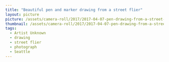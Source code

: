 ```yaml
---
title: "Beautiful pen and marker drawing from a street flier"
layout: picture
picture: /assets/camera-roll/2017/2017-04-07-pen-drawing-from-a-street-flier/20170407_022911022_iOS.jpg
thumbnail: /assets/camera-roll/2017/2017-04-07-pen-drawing-from-a-street-flier/20170407_022911022_iOS-thumbnail.jpg
tags:
  - Artist Unknown
  - drawing
  - street flier
  - photograph
  - Seattle
---
```

